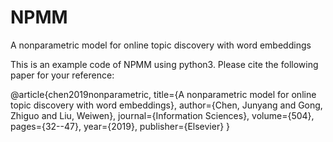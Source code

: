 # NPMM
A nonparametric model for online topic discovery with word embeddings

This is an example code of NPMM using python3. Please cite the following paper for your reference:

@article{chen2019nonparametric,
  title={A nonparametric model for online topic discovery with word embeddings},
  author={Chen, Junyang and Gong, Zhiguo and Liu, Weiwen},
  journal={Information Sciences},
  volume={504},
  pages={32--47},
  year={2019},
  publisher={Elsevier}
}
